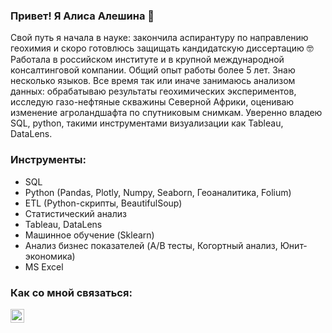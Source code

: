 ### Привет! Я Алиса Алешина 👋

Свой путь я начала в науке: закончила аспирантуру по направлению геохимия и скоро готовлюсь защищать кандидатскую диссертацию 🤓 Работала в российском институте и в крупной международной консалтинговой компании. Общий опыт работы более 5 лет. Знаю несколько языков. Все время так или иначе занимаюсь анализом данных: обрабатываю результаты геохимических экспериментов, исследую газо-нефтяные скважины Северной Африки, оцениваю изменение агроландшафта по спутниковым снимкам. Уверенно владею SQL, python, такими инструментами визуализации как Tableau, DataLens.

### Инструменты:
* SQL
* Python (Pandas, Plotly, Numpy, Seaborn, Геоаналитика, Folium)
* ETL (Python-скрипты, BeautifulSoup) 
* Статистический анализ
* Tableau, DataLens
* Машинное обучение (Sklearn)
* Анализ бизнес показателей (A/B тесты, Когортный анализ, Юнит-экономика)
* MS Excel

### Как со мной связаться:
<p><a href="https://www.linkedin.com/in/alisromanna/"><img align="left" alt="ALisaLisaALisa | LinkedIn" width="22px" src="https://cdn.jsdelivr.net/npm/simple-icons@v3/icons/linkedin.svg" /></p>
